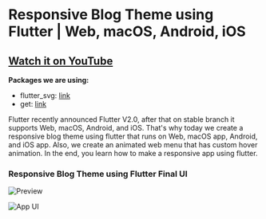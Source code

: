 # Responsive Blog Theme using Flutter | Web, macOS, Android, iOS

## [Watch it on YouTube](https://youtu.be/YvGX4h7Bpic)

**Packages we are using:**

- flutter_svg: [link](https://pub.dev/packages/flutter_svg)
- get: [link](https://pub.dev/packages/get)


Flutter recently announced Flutter V2.0, after that on stable branch it supports Web, macOS, Android, and iOS. That's why today we create a responsive blog theme using flutter that runs on Web, macOS app, Android, and iOS app. Also, we create an animated web menu that has custom hover animation. In the end, you learn how to make a responsive app using flutter.

### Responsive Blog Theme using Flutter Final UI

![Preview](/gif.gif)

![App UI](/ui.png)
